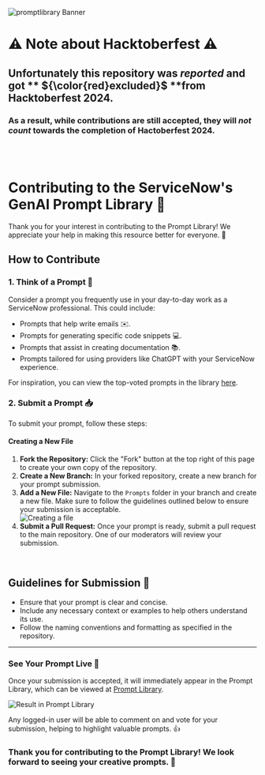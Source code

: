 ![promptlibrary Banner](https://github.com/user-attachments/assets/247f5479-90ce-4928-a15d-dabeab7797d8)

# :warning: Note about Hacktoberfest ⚠️
## Unfortunately this repository was _reported_ and got ** ${\color{red}excluded}$ **from Hacktoberfest 2024.<br>
### As a result, while contributions are still accepted, they will _not count_ towards the completion of Hactoberfest 2024.
<br>
<br>

# Contributing to the ServiceNow's GenAI Prompt Library 🎉

Thank you for your interest in contributing to the Prompt Library! We appreciate your help in making this resource better for everyone. 🙌

## How to Contribute

### 1. Think of a Prompt 💭

Consider a prompt you frequently use in your day-to-day work as a ServiceNow professional. This could include:

- Prompts that help write emails ✉️.
- Prompts for generating specific code snippets 💻.
- Prompts that assist in creating documentation 📚.
- Prompts tailored for using providers like ChatGPT with your ServiceNow experience.

For inspiration, you can view the top-voted prompts in the library [here](https://communityresources.service-now.com/ai?id=library&display=10&sort=true). 

### 2. Submit a Prompt 📥

To submit your prompt, follow these steps:

#### Creating a New File

1. **Fork the Repository:** Click the "Fork" button at the top right of this page to create your own copy of the repository.
2. **Create a New Branch:** In your forked repository, create a new branch for your prompt submission.
3. **Add a New File:** Navigate to the `Prompts` folder in your branch and create a new file. Make sure to follow the guidelines outlined below to ensure your submission is acceptable.  
   ![Creating a file](https://github.com/user-attachments/assets/64a259da-7ff8-491c-91ba-eddf1414219e)
4. **Submit a Pull Request:** Once your prompt is ready, submit a pull request to the main repository. One of our moderators will review your submission.

<br />

## Guidelines for Submission 📝

- Ensure that your prompt is clear and concise.
- Include any necessary context or examples to help others understand its use.
- Follow the naming conventions and formatting as specified in the repository.

<hr />

### See Your Prompt Live 🌟

Once your submission is accepted, it will immediately appear in the Prompt Library, which can be viewed at [Prompt Library](https://devlink.sn/PromptLibrary).

![Result in Prompt Library](https://github.com/user-attachments/assets/d9606aec-da1c-400c-9ba8-273c663e9807)

Any logged-in user will be able to comment on and vote for your submission, helping to highlight valuable prompts. 👍

### Thank you for contributing to the Prompt Library! We look forward to seeing your creative prompts. 🚀
